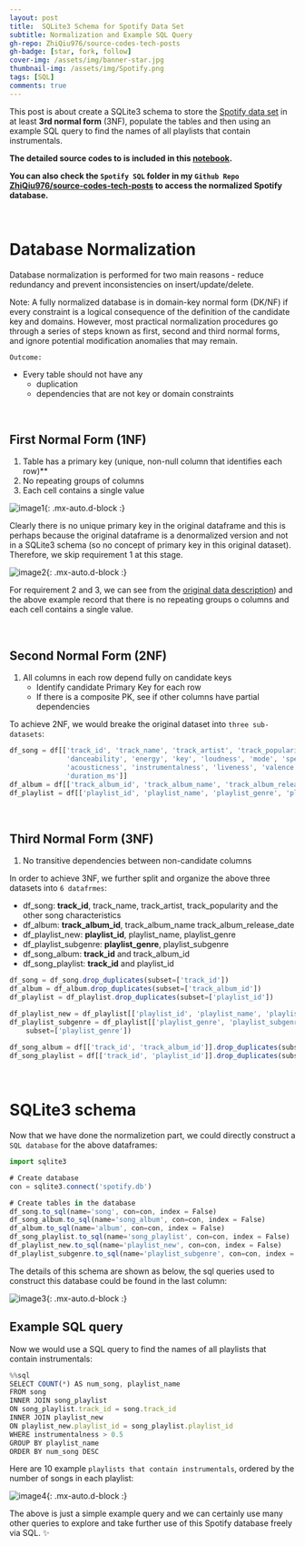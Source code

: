 ```yaml
---
layout: post
title:  SQLite3 Schema for Spotify Data Set
subtitle: Normalization and Example SQL Query
gh-repo: ZhiQiu976/source-codes-tech-posts
gh-badge: [star, fork, follow]
cover-img: /assets/img/banner-star.jpg
thumbnail-img: /assets/img/Spotify.png
tags: [SQL]
comments: true
---
```


This post is about create a SQLite3 schema to store the [Spotify data set](https://github.com/rfordatascience/tidytuesday/blob/master/data/2020/2020-01-21/readme.md) in at least **3rd normal form** (3NF), populate the tables and then using an example SQL query to find the names of all playlists that contain instrumentals.

**The detailed source codes to is included in this [notebook](https://github.com/ZhiQiu976/source-codes-tech-posts/blob/master/Spotify%20SQL/Spotify.ipynb).**

**You can also check the `Spotify SQL` folder in my `Github Repo` [ZhiQiu976/source-codes-tech-posts](https://github.com/ZhiQiu976/source-codes-tech-posts) to access the normalized Spotify database.**

<br />

# Database Normalization

Database normalization is performed for two main reasons - reduce redundancy and prevent inconsistencies on insert/update/delete.

Note: A fully normalized database is in domain-key normal form (DK/NF) if every constraint is a logical consequence of the definition of the candidate key and domains. However, most practical normalization procedures go through a series of steps known as first, second and third normal forms, and ignore potential modification anomalies that may remain.

`Outcome:`

- Every table should not have any
    - duplication
    - dependencies that are not key or domain constraints
    
<br />

## First Normal Form (1NF)

1. Table has a primary key (unique, non-null column that identifies each row)**
2. No repeating groups of columns
3. Each cell contains a single value

![image1](/assets/img/spotify_post_image1.png){: .mx-auto.d-block :}

Clearly there is no unique primary key in the original dataframe and this is perhaps because the original dataframe is a denormalized version and not in a SQLite3 schema (so no concept of primary key in this original dataset). Therefore, we skip requirement 1 at this stage.

![image2](/assets/img/spotify_post_image2.png){: .mx-auto.d-block :}

For requirement 2 and 3, we can see from the [original data description](https://github.com/rfordatascience/tidytuesday/blob/master/data/2020/2020-01-21/readme.md)) and the above example record that there is no repeating groups o columns and each cell contains a single value.

     
<br />

## Second Normal Form (2NF)

1. All columns in each row depend fully on candidate keys
    - Identify candidate Primary Key for each row
    - If there is a composite PK, see if other columns have partial dependencies


To achieve 2NF, we would breake the original dataset into `three sub-datasets`:

```javascript
df_song = df[['track_id', 'track_name', 'track_artist', 'track_popularity', 
              'danceability', 'energy', 'key', 'loudness', 'mode', 'speechiness', 
              'acousticness', 'instrumentalness', 'liveness', 'valence', 'tempo', 
              'duration_ms']]
df_album = df[['track_album_id', 'track_album_name', 'track_album_release_date']]
df_playlist = df[['playlist_id', 'playlist_name', 'playlist_genre', 'playlist_subgenre']]
```

<br />


## Third Normal Form (3NF)

1. No transitive dependencies between non-candidate columns

In order to achieve 3NF, we further split and organize the above three datasets into `6 datafrmes`:

- df_song: **track_id**, track_name, track_artist, track_popularity and the other song characteristics
- df_album: **track_album_id**, track_album_name track_album_release_date
- df_playlist_new: **playlist_id**, playlist_name, playlist_genre
- df_playlist_subgenre: **playlist_genre**, playlist_subgenre
- df_song_album: **track_id** and track_album_id
- df_song_playlist: **track_id** and playlist_id

```javascript
df_song = df_song.drop_duplicates(subset=['track_id'])
df_album = df_album.drop_duplicates(subset=['track_album_id'])
df_playlist = df_playlist.drop_duplicates(subset=['playlist_id'])

df_playlist_new = df_playlist[['playlist_id', 'playlist_name', 'playlist_genre']]
df_playlist_subgenre = df_playlist[['playlist_genre', 'playlist_subgenre']].drop_duplicates(
    subset=['playlist_genre'])
    
df_song_album = df[['track_id', 'track_album_id']].drop_duplicates(subset=['track_id'])
df_song_playlist = df[['track_id', 'playlist_id']].drop_duplicates(subset=['track_id'])
```

<br />


# SQLite3 schema

Now that we have done the normalizetion part, we could directly construct a `SQL database` for the above dataframes:

```javascript
import sqlite3

# Create database
con = sqlite3.connect('spotify.db')

# Create tables in the database
df_song.to_sql(name='song', con=con, index = False)
df_song_album.to_sql(name='song_album', con=con, index = False)
df_album.to_sql(name='album', con=con, index = False)
df_song_playlist.to_sql(name='song_playlist', con=con, index = False)
df_playlist_new.to_sql(name='playlist_new', con=con, index = False)
df_playlist_subgenre.to_sql(name='playlist_subgenre', con=con, index = False)
```

The details of this schema are shown as below, the sql queries used to construct this database could be found in the last column:

![image3](/assets/img/spotify_post_image3.png){: .mx-auto.d-block :}


## Example SQL query

Now we would use a SQL query to find the names of all playlists that contain instrumentals:

```javascript
%%sql 
SELECT COUNT(*) AS num_song, playlist_name
FROM song
INNER JOIN song_playlist
ON song_playlist.track_id = song.track_id
INNER JOIN playlist_new
ON playlist_new.playlist_id = song_playlist.playlist_id
WHERE instrumentalness > 0.5 
GROUP BY playlist_name
ORDER BY num_song DESC
```

Here are 10 example `playlists that contain instrumentals`, ordered by the number of songs in each playlist:

![image4](/assets/img/spotify_post_image4.png){: .mx-auto.d-block :}

The above is just a simple example query and we can certainly use many other queries to explore and take further use of this Spotify database freely via SQL. ✨ 







